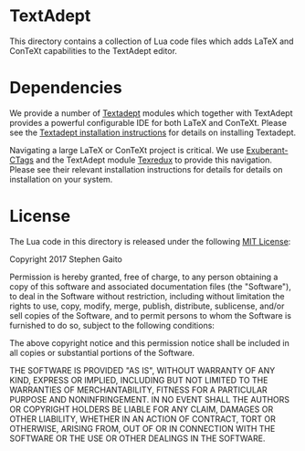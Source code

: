 # TextAdept 

This directory contains a collection of Lua code files which 
adds LaTeX and ConTeXt capabilities to the TextAdept editor.

# Dependencies

We provide a number of [Textadept](https://foicica.com/textadept/) 
modules which together with TextAdept provides a powerful configurable 
IDE for both LaTeX and ConTeXt. Please see the [Textadept installation 
instructions](https://foicica.com/textadept/manual.html#Installation) 
for details on installing Textadept.

Navigating a large LaTeX or ConTeXt project is critical. We use 
[Exuberant-CTags](http://ctags.sourceforge.net/) and the TextAdept 
module [Texredux](http://rgieseke.github.io/textredux/) to provide this 
navigation. Please see their relevant installation instructions for 
details for details on installation on your system.

# License

The Lua code in this directory is released under the following 
[MIT License](https://opensource.org/licenses/MIT):

Copyright 2017 Stephen Gaito

Permission is hereby granted, free of charge, to any person 
obtaining a copy of this software and associated documentation 
files (the "Software"), to deal in the Software without 
restriction, including without limitation the rights to use, 
copy, modify, merge, publish, distribute, sublicense, and/or 
sell copies of the Software, and to permit persons to whom the 
Software is furnished to do so, subject to the following 
conditions:

The above copyright notice and this permission notice shall be 
included in all copies or substantial portions of the 
Software.

THE SOFTWARE IS PROVIDED "AS IS", WITHOUT WARRANTY OF ANY 
KIND, EXPRESS OR IMPLIED, INCLUDING BUT NOT LIMITED TO THE 
WARRANTIES OF MERCHANTABILITY, FITNESS FOR A PARTICULAR 
PURPOSE AND NONINFRINGEMENT. IN NO EVENT SHALL THE AUTHORS OR 
COPYRIGHT HOLDERS BE LIABLE FOR ANY CLAIM, DAMAGES OR OTHER 
LIABILITY, WHETHER IN AN ACTION OF CONTRACT, TORT OR 
OTHERWISE, ARISING FROM, OUT OF OR IN CONNECTION WITH THE 
SOFTWARE OR THE USE OR OTHER DEALINGS IN THE SOFTWARE.
